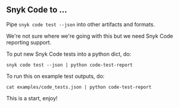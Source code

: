 ## Snyk Code to ...

Pipe `snyk code test --json` into other artifacts and formats.

We're not sure where we're going with this but we need Snyk Code reporting support.

To put new Snyk Code tests into a python dict, do:

`snyk code test --json | python code-test-report`

To run this on example test outputs, do:

`cat examples/code_tests.json | python code-test-report`

This is a start, enjoy!
